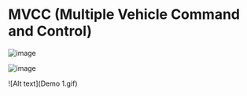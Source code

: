 # MVCC (Multiple Vehicle Command and Control)

![image](https://user-images.githubusercontent.com/10843389/99901756-6c94bd80-2cfc-11eb-8770-7813a47bfcaa.png)

![image](https://user-images.githubusercontent.com/10843389/99901769-8209e780-2cfc-11eb-9860-9497e2bc3915.png)

![Alt text](Demo 1.gif)
